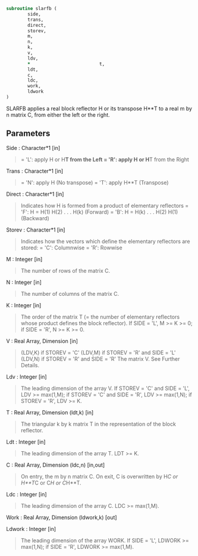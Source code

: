 ```fortran
subroutine slarfb (
		side,
		trans,
		direct,
		storev,
		m,
		n,
		k,
		v,
		ldv,
		*                          t,
		ldt,
		c,
		ldc,
		work,
		ldwork
)
```

 SLARFB applies a real block reflector H or its transpose H**T to a
 real m by n matrix C, from either the left or the right.

## Parameters
Side : Character*1 [in]
> = 'L': apply H or H**T from the Left
> = 'R': apply H or H**T from the Right

Trans : Character*1 [in]
> = 'N': apply H (No transpose)
> = 'T': apply H**T (Transpose)

Direct : Character*1 [in]
> Indicates how H is formed from a product of elementary
> reflectors
> = 'F': H = H(1) H(2) . . . H(k) (Forward)
> = 'B': H = H(k) . . . H(2) H(1) (Backward)

Storev : Character*1 [in]
> Indicates how the vectors which define the elementary
> reflectors are stored:
> = 'C': Columnwise
> = 'R': Rowwise

M : Integer [in]
> The number of rows of the matrix C.

N : Integer [in]
> The number of columns of the matrix C.

K : Integer [in]
> The order of the matrix T (= the number of elementary
> reflectors whose product defines the block reflector).
> If SIDE = 'L', M >= K >= 0;
> if SIDE = 'R', N >= K >= 0.

V : Real Array, Dimension [in]
> (LDV,K) if STOREV = 'C'
> (LDV,M) if STOREV = 'R' and SIDE = 'L'
> (LDV,N) if STOREV = 'R' and SIDE = 'R'
> The matrix V. See Further Details.

Ldv : Integer [in]
> The leading dimension of the array V.
> If STOREV = 'C' and SIDE = 'L', LDV >= max(1,M);
> if STOREV = 'C' and SIDE = 'R', LDV >= max(1,N);
> if STOREV = 'R', LDV >= K.

T : Real Array, Dimension (ldt,k) [in]
> The triangular k by k matrix T in the representation of the
> block reflector.

Ldt : Integer [in]
> The leading dimension of the array T. LDT >= K.

C : Real Array, Dimension (ldc,n) [in,out]
> On entry, the m by n matrix C.
> On exit, C is overwritten by H*C or H**T*C or C*H or C*H**T.

Ldc : Integer [in]
> The leading dimension of the array C. LDC >= max(1,M).

Work : Real Array, Dimension (ldwork,k) [out]

Ldwork : Integer [in]
> The leading dimension of the array WORK.
> If SIDE = 'L', LDWORK >= max(1,N);
> if SIDE = 'R', LDWORK >= max(1,M).

